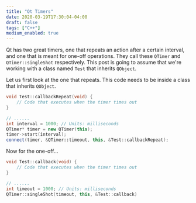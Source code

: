 ```yaml
---
title: "Qt Timers"
date: 2020-03-19T17:30:04-04:00
draft: false
tags: ["C++"]
medium_enabled: true
---
```


Qt has two great timers, one that repeats an action after a certain interval, and one that is meant for one-off operations. They call these `QTimer` and `QTimer::singleShot` respectively. This post is going to assume that we're working with a class named `Test` that inherits `QObject`.

Let us first look at the one that repeats. This code needs to be inside a class that inherits `QObject`.
```c++
void Test::callbackRepeat(void) {
    // Code that executes when the timer times out
}

// ......
int interval = 1000; // Units: milliseconds
QTimer* timer = new QTimer(this);
timer->start(interval);
connect(timer, &QTimer::timeout, this, &Test::callbackRepeat);
```

Now for the one-off...

```c++
void Test::callback(void) {
	// Code that executes when the timer times out
}

// ......
int timeout = 1000; // Units: milliseconds
QTimer::singleShot(timeout, this, &Test::callback)
```

